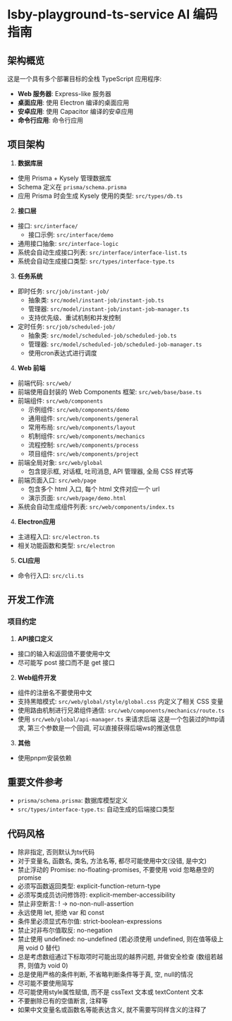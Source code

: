 # lsby-playground-ts-service AI 编码指南

## 架构概览

这是一个具有多个部署目标的全栈 TypeScript 应用程序:

- **Web 服务器**: Express-like 服务器
- **桌面应用**: 使用 Electron 编译的桌面应用
- **安卓应用**: 使用 Capacitor 编译的安卓应用
- **命令行应用**: 命令行应用

## 项目架构

1. **数据库层**

- 使用 Prisma + Kysely 管理数据库
- Schema 定义在 `prisma/schema.prisma`
- 应用 Prisma 时会生成 Kysely 使用的类型: `src/types/db.ts`

2. **接口层**

- 接口: `src/interface/`
  - 接口示例: `src/interface/demo`
- 通用接口抽象: `src/interface-logic`
- 系统会自动生成接口列表: `src/interface/interface-list.ts`
- 系统会自动生成接口类型: `src/types/interface-type.ts`

3. **任务系统**

- 即时任务: `src/job/instant-job/`
  - 抽象类: `src/model/instant-job/instant-job.ts`
  - 管理器: `src/model/instant-job/instant-job-manager.ts`
  - 支持优先级、重试机制和并发控制
- 定时任务: `src/job/scheduled-job/`
  - 抽象类: `src/model/scheduled-job/scheduled-job.ts`
  - 管理器: `src/model/scheduled-job/scheduled-job-manager.ts`
  - 使用cron表达式进行调度

4. **Web 前端**

- 前端代码: `src/web/`
- 前端使用自封装的 Web Components 框架: `src/web/base/base.ts`
- 前端组件: `src/web/components`
  - 示例组件: `src/web/components/demo`
  - 通用组件: `src/web/components/general`
  - 常用布局: `src/web/components/layout`
  - 机制组件: `src/web/components/mechanics`
  - 流程控制: `src/web/components/process`
  - 项目组件: `src/web/components/project`
- 前端全局对象: `src/web/global`
  - 包含提示框, 对话框, 吐司消息, API 管理器, 全局 CSS 样式等
- 前端页面入口: `src/web/page`
  - 包含多个 html 入口, 每个 html 文件对应一个 url
  - 演示页面: `src/web/page/demo.html`
- 系统会自动生成组件列表: `src/web/components/index.ts`

4. **Electron应用**

- 主进程入口: `src/electron.ts`
- 相关功能函数和类型: `src/electron`

5. **CLI应用**

- 命令行入口: `src/cli.ts`

## 开发工作流

### 项目约定

1. **API接口定义**

- 接口的输入和返回值不要使用中文
- 尽可能写 post 接口而不是 get 接口

2. **Web组件开发**

- 组件的注册名不要使用中文
- 支持黑暗模式: `src/web/global/style/global.css` 内定义了相关 CSS 变量
- 使用路由机制进行兄弟组件通信: `src/web/components/mechanics/route.ts`
- 使用 `src/web/global/api-manager.ts` 来请求后端
  这是一个包装过的http请求, 第三个参数是一个回调, 可以直接获得后端ws的推送信息

3. **其他**

- 使用pnpm安装依赖

## 重要文件参考

- `prisma/schema.prisma`: 数据库模型定义
- `src/types/interface-type.ts`: 自动生成的后端接口类型

## 代码风格

- 除非指定, 否则默认为ts代码
- 对于变量名, 函数名, 类名, 方法名等, 都尽可能使用中文(没错, 是中文)
- 禁止浮动的 Promise: no-floating-promises, 不要使用 void 忽略悬空的 promise
- 必须写函数返回类型: explicit-function-return-type
- 必须写类成员访问修饰符: explicit-member-accessibility
- 禁止非空断言: ! → no-non-null-assertion
- 永远使用 let, 拒绝 var 和 const
- 条件里必须显式布尔值: strict-boolean-expressions
- 禁止对非布尔值取反: no-negation
- 禁止使用 undefined: no-undefined (若必须使用 undefined, 则在值等级上用 void 0 替代)
- 总是考虑数组通过下标取项时可能出现的越界问题, 并做安全检查 (数组若越界, 则值为 void 0)
- 总是使用严格的条件判断, 不省略判断条件等于真, 空, null的情况
- 尽可能不要使用简写
- 尽可能使用style属性赋值, 而不是 cssText 文本或 textContent 文本
- 不要删除已有的空值断言, 注释等
- 如果中文变量名或函数名等能表达含义, 就不需要写同样含义的注释了
